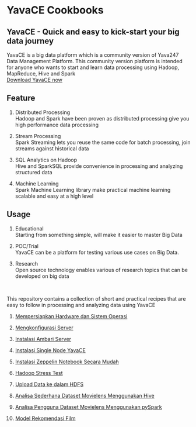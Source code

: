# YavaCE Cookbooks

## YavaCE - Quick and easy to kick-start your big data journey
YavaCE is a big data platform which is a community version of Yava247 Data Management Platform. This community version platform is intended for anyone who wants to start and learn data processing using Hadoop, MapReduce, Hive and Spark
<br>
[Download YavaCE now](https://yava.labs247.id/download_box)


## Feature
1. Distributed Processing <br>
Hadoop and Spark have been proven as distributed processing give you high performance data processing

2. Stream Processing <br>
Spark Streaming lets you reuse the same code for batch processing, join streams against historical data

3. SQL Analytics on Hadoop <br>
Hive and SparkSQL provide convenience in processing and analyzing structured data

4. Machine Learning <br>
Spark Machine Learning library make practical machine learning scalable and easy at a high level


## Usage
1. Educational <br>
Starting from something simple, will make it easier to master Big Data

2. POC/Trial <br>
YavaCE can be a platform for testing various use cases on Big Data.

3. Research <br>
Open source technology enables various of research topics that can be developed on big data
<br>

This repository contains a collection of short and practical recipes that are easy to follow in processing and analyzing data using YavaCE
<br>

1. [Mempersiapkan Hardware dan Sistem Operasi](https://github.com/project303/YavaCE-Cookbook/blob/master/Persiapan%20Hardware.md)

2. [Mengkonfigurasi Server](https://github.com/project303/YavaCE-Cookbook/blob/master/Mengkonfigurasi%20Host.md)

3. [Instalasi Ambari Server](https://github.com/project303/YavaCE-Cookbook/blob/master/Instalasi%20Ambari%20Server.md)

4. [Instalasi Single Node YavaCE](https://github.com/project303/YavaCE-Cookbook/blob/master/Instalasi%20Single%20Node%20YavaCE.md)

5. [Instalasi Zeppelin Notebook Secara Mudah](https://github.com/project303/YavaCE-Cookbook/blob/master/Menginstall%20Zeppelin%20Notebook%20Secara%20Mudah.md)

6. [Hadoop Stress Test](https://github.com/project303/YavaCE-Cookbook/blob/master/Hadoop%20Stress%20Test.md)

7. [Upload Data ke dalam HDFS](https://github.com/project303/YavaCE-Cookbook/blob/master/Loading%20Data%20Into%20HDFS.md)

8. [Analisa Sederhana Dataset Movielens Menggunakan Hive](https://www.zepl.com/viewer/github/project303/YavaCE-Cookbook/blob/master/Analyzing%20MovieLens%20Dataset%20Using%20Hive.json)

9. [Analisa Pengguna Dataset Movielens Menggunakan pySpark](https://www.zepl.com/viewer/github/project303/YavaCE-Cookbook/blob/master/User%20Analytics%20the%20MovieLens%20Dataset%20with%20pySpark%20and%20Spark%20Dataframe.json)

10. [Model Rekomendasi Film](https://www.zepl.com/viewer/github/project303/YavaCE-Cookbook/blob/master/Movie%20Recomendation%20System.json)


